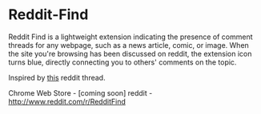 Reddit-Find
==============

Reddit Find is a lightweight extension indicating the presence of comment threads for any webpage, such as a news article, comic, or image. When the site you're browsing has been discussed on reddit, the extension icon turns blue, directly connecting you to others' comments on the topic.

Inspired by [this](http://www.reddit.com/r/SomebodyMakeThis/comments/289trx/a_browser_extension_that_sucks_comments_from/) reddit thread.

Chrome Web Store - [coming soon]
reddit - http://www.reddit.com/r/RedditFind